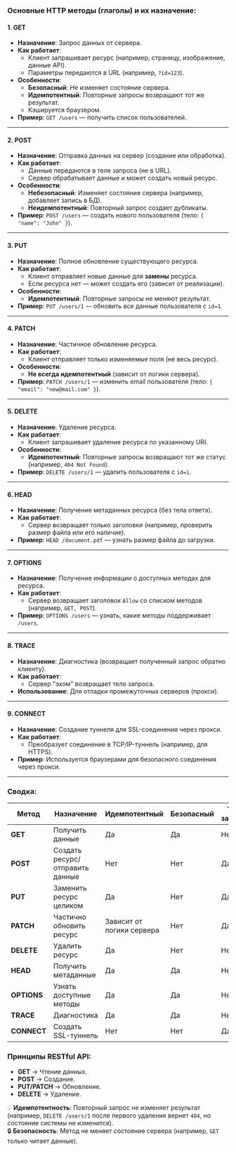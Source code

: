 ### Основные HTTP методы (глаголы) и их назначение:

#### 1. **GET**  
- **Назначение**: Запрос данных от сервера.  
- **Как работает**:  
  - Клиент запрашивает ресурс (например, страницу, изображение, данные API).  
  - Параметры передаются в URL (например, `?id=123`).  
- **Особенности**:  
  - **Безопасный**: Не изменяет состояние сервера.  
  - **Идемпотентный**: Повторные запросы возвращают тот же результат.  
  - Кэшируется браузером.  
- **Пример**: `GET /users` — получить список пользователей.

---

#### 2. **POST**  
- **Назначение**: Отправка данных на сервер (создание или обработка).  
- **Как работает**:  
  - Данные передаются в теле запроса (не в URL).  
  - Сервер обрабатывает данные и может создать новый ресурс.  
- **Особенности**:  
  - **Небезопасный**: Изменяет состояние сервера (например, добавляет запись в БД).  
  - **Неидемпотентный**: Повторный запрос создает дубликаты.  
- **Пример**: `POST /users` — создать нового пользователя (тело: `{ "name": "John" }`).

---

#### 3. **PUT**  
- **Назначение**: Полное обновление существующего ресурса.  
- **Как работает**:  
  - Клиент отправляет новые данные для **замены** ресурса.  
  - Если ресурса нет — может создать его (зависит от реализации).  
- **Особенности**:  
  - **Идемпотентный**: Повторные запросы не меняют результат.  
- **Пример**: `PUT /users/1` — обновить все данные пользователя с `id=1`.

---

#### 4. **PATCH**  
- **Назначение**: Частичное обновление ресурса.  
- **Как работает**:  
  - Клиент отправляет только изменяемые поля (не весь ресурс).  
- **Особенности**:  
  - **Не всегда идемпотентный** (зависит от логики сервера).  
- **Пример**: `PATCH /users/1` — изменить email пользователя (тело: `{ "email": "new@mail.com" }`).

---

#### 5. **DELETE**  
- **Назначение**: Удаление ресурса.  
- **Как работает**:  
  - Клиент запрашивает удаление ресурса по указанному URI.  
- **Особенности**:  
  - **Идемпотентный**: Повторные запросы возвращают тот же статус (например, `404 Not Found`).  
- **Пример**: `DELETE /users/1` — удалить пользователя с `id=1`.

---

#### 6. **HEAD**  
- **Назначение**: Получение метаданных ресурса (без тела ответа).  
- **Как работает**:  
  - Сервер возвращает только заголовки (например, проверить размер файла или его наличие).  
- **Пример**: `HEAD /document.pdf` — узнать размер файла до загрузки.

---

#### 7. **OPTIONS**  
- **Назначение**: Получение информации о доступных методах для ресурса.  
- **Как работает**:  
  - Сервер возвращает заголовок `Allow` со списком методов (например, `GET, POST`).  
- **Пример**: `OPTIONS /users` — узнать, какие методы поддерживает `/users`.

---

#### 8. **TRACE**  
- **Назначение**: Диагностика (возвращает полученный запрос обратно клиенту).  
- **Как работает**:  
  - Сервер "эхом" возвращает тело запроса.  
- **Использование**: Для отладки промежуточных серверов (прокси).

---

#### 9. **CONNECT**  
- **Назначение**: Создание туннеля для SSL-соединения через прокси.  
- **Как работает**:  
  - Преобразует соединение в TCP/IP-туннель (например, для HTTPS).  
- **Пример**: Используется браузерами для безопасного соединения через прокси.

---

### Сводка:
| Метод       | Назначение                      | Идемпотентный             | Безопасный | Тело запроса |
| ----------- | ------------------------------- | ------------------------- | ---------- | ------------ |
| **GET**     | Получить данные                 | Да                        | Да         | Нет          |
| **POST**    | Создать ресурс/отправить данные | Нет                       | Нет        | Да           |
| **PUT**     | Заменить ресурс целиком         | Да                        | Нет        | Да           |
| **PATCH**   | Частично обновить ресурс        | Зависит от логики сервера | Нет        | Да           |
| **DELETE**  | Удалить ресурс                  | Да                        | Нет        | Нет          |
| **HEAD**    | Получить метаданные             | Да                        | Да         | Нет          |
| **OPTIONS** | Узнать доступные методы         | Да                        | Да         | Нет          |
| **TRACE**   | Диагностика                     | Да                        | Да         | Нет          |
| **CONNECT** | Создать SSL-туннель             | Нет                       | Нет        | Да           |

### Принципы RESTful API:
- **GET** → Чтение данных.  
- **POST** → Создание.  
- **PUT/PATCH** → Обновление.  
- **DELETE** → Удаление.  

💡 **Идемпотентность**: Повторный запрос не изменяет результат (например, `DELETE /users/1` после первого удаления вернет `404`, но состояние системы не изменится).  
🔒 **Безопасность**: Метод не меняет состояние сервера (например, `GET` только читает данные).
